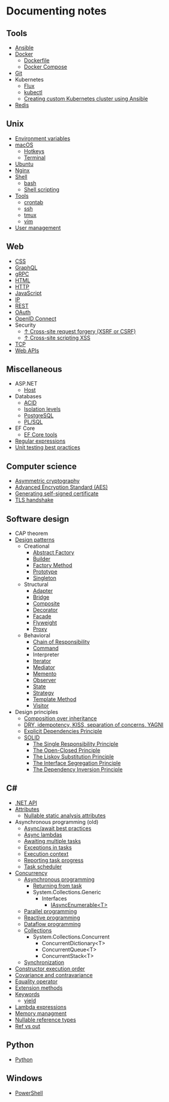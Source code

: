 # Documenting notes

## Tools

- [Ansible](tools/ansible/ansible.md)
- [Docker](tools/docker/docker.md)
  - [Dockerfile](tools/docker/dockerfiles.md)
  - [Docker Compose](tools/docker/docker%20compose.md)
- [Git](tools/git/git.md)
- Kubernetes
  - [Flux](tools/kubernetes/flux.md)
  - [kubectl](tools/kubernetes/kubectl.md)
  - [Creating custom Kubernetes cluster using Ansible](tools/kubernetes/creating%20cluster.md)
- [Redis](tools/redis.md)

## Unix

- [Environment variables](unix/environment%20variables.md)
- [macOS](unix/macos/macos.md)
  - [Hotkeys](unix/macos/hotkeys.md)
  - [Terminal](unix/macos/terminal.md)
- [Ubuntu](unix/ubuntu.md)
- [Nginx](unix/nginx.md)
- [Shell](unix/shell/shell.md)
  - [bash](unix/shell/bash.md)
  - [Shell scripting](unix/shell/shell%20scripting.md)
- [Tools](unix/tools.md)
  - [crontab](unix/crontab.md)
  - [ssh](unix/ssh.md)
  - [tmux](unix/tmux.md)
  - [vim](unix/vim.md)
- [User management](unix/user%20managment.md)

## Web

- [CSS](web/css/css.md)
- [GraphQL](web/graphql.md)
- [gRPC](web/grpc.md)
- [HTML](web/html/html.md)
- [HTTP](web/http/http.md)
- [JavaScript](web/javascript/javascript.md)
- [IP](web/ip.md)
- [REST](web/rest.md)
- [OAuth](web/oauth.md)
- [OpenID Connect](web/oidc.md)
- Security
  - [↑ Cross-site request forgery (XSRF or CSRF)](https://docs.microsoft.com/en-us/aspnet/core/security/anti-request-forgery)
  - [↑ Cross-site scripting XSS](https://docs.microsoft.com/en-us/aspnet/core/security/cross-site-scripting)
- [TCP](web/tcp.md)
- [Web APIs](web/api/api.md)

## Miscellaneous

- ASP.NET
  - [Host](asp.net/host.md)
- Databases
  - [ACID](db/transactions/acid.md)
  - [Isolation levels](db/transactions/isolation%20levels.md)
  - [PostgreSQL](db/postgres/postgres.md)
  - [PL/SQL](db/oracle/plsql.md)
- EF Core
  - [EF Core tools](efcore/tools.md)
- [Regular expressions](tools/regular%20expressions/regular%20expressions.md)
- [Unit testing best practices](tools/testing/unit%20testing%20best%20practices.md)

## Computer science

- [Asymmetric cryptography](cs/asymmetric%20cryptography.md)
- [Advanced Encryption Standard (AES)](cs/aes.md)
- [Generating self-signed certificate](cs/generating%20certificate.md)
- [TLS handshake](cs/tls%20handshake.md)

## Software design

- CAP theorem
- [Design patterns](design/design%20patterns/design%20patterns.md)
  - Creational
    - [Abstract Factory](design/design%20patterns/abstract%20factory.md)
    - [Builder](design/design%20patterns/builder.md)
    - [Factory Method](design/design%20patterns/factory%20method.md)
    - [Prototype](design/design%20patterns/prototype.md)
    - [Singleton](design/design%20patterns/singleton.md)
  - Structural
    - [Adapter](design/design%20patterns/adapter.md)
    - [Bridge](design/design%20patterns/bridge.md)
    - [Composite](design/design%20patterns/composite.md)
    - [Decorator](design/design%20patterns/decorator.md)
    - [Facade](design/design%20patterns/facade.md)
    - [Flyweight](design/design%20patterns/flyweight.md)
    - [Proxy](design/design%20patterns/proxy.md)
  - Behavioral
    - [Chain of Responsibility](design/design%20patterns/chain%20of%20responsibility.md)
    - [Command](design/design%20patterns/command.md)
    - Interpreter
    - [Iterator](design/design%20patterns/iterator.md)
    - [Mediator](design/design%20patterns/mediator.md)
    - [Memento](design/design%20patterns/memento.md)
    - [Observer](design/design%20patterns/observer.md)
    - [State](design/design%20patterns/state.md)
    - [Strategy](design/design%20patterns/strategy.md)
    - [Template Method](design/design%20patterns/template%20method.md)
    - [Visitor](design/design%20patterns/visitor.md)
- Design principles
  - [Composition over inheritance](design/composition%20over%20inheritance.md)
  - [DRY, idempotency, KISS, separation of concerns, YAGNI](design/main%20principles.md)
  - [Explicit Dependencies Principle](design/explicit%20dependencies%20principle.md)
  - [SOLID](design/solid/solid.md)
    - [The Single Responsibility Principle](design/solid/srp.md)
    - [The Open-Closed Principle](design/solid/ocp.md)
    - [The Liskov Substitution Principle](design/solid/lsp.md)
    - [The Interface Segregation Principle](design/solid/isp.md)
    - [The Dependency Inversion Principle](design/solid/dip/dip.md)

## C#

- [.NET API](cs/dotnet.md)
- [Attributes](/csharp/attributes.md)
  - [Nullable static analysis attributes](/csharp/nullable%20static%20analysis%20attributes.md)
- Asynchronous programming (old)
  - [Async/await best practices](/csharp/asynchronous/async%20await%20best%20practices.md)
  - [Async lambdas](csharp/asynchronous/async%20lambdas.md)
  - [Awaiting multiple tasks](csharp/asynchronous/awaiting%20multiple%20tasks.md)
  - [Exceptions in tasks](/csharp/asynchronous/exceptions.md)
  - [Execution context](/csharp/asynchronous/execution%20context.md)
  - [Reporting task progress](/csharp/asynchronous/reporting%20progress.md)
  - [Task scheduler](/csharp/asynchronous/task%20scheduler.md)
- [Concurrency](csharp/concurrency/concurrency.md)
  - [Asynchronous programming](csharp/concurrency/asynchronous%20programming.md)
    - [Returning from task](csharp/concurrency/returning%20from%20task.md)
    - System.Collections.Generic
      - Interfaces
        - [IAsyncEnumerable\<T>](dotnet/system/collections/generic/iasyncenumerable.md)
  - [Parallel programming](csharp/concurrency/parallel%20programming.md)
  - [Reactive programming](csharp/concurrency/reactive%20programming.md)
  - [Dataflow programming](csharp/concurrency/dataflow%20programming.md)
  - [Collections](csharp/concurrency/collections.md)
    - System.Collections.Concurrent
      - ConcurrentDictionary\<T>
      - ConcurrentQueue\<T>
      - ConcurrentStack\<T>
  - [Synchronization](csharp/concurrency/synchronization.md)
- [Constructor execution order](/csharp/constructor%20execution%20order.md)
- [Covariance and contravariance](/csharp/covariance%20and%20contravariance.md)
- [Equality operator](/csharp/equality%20operator.md)
- [Extension methods](csharp/extension%20methods.md)
- [Keywords](csharp/keywords/keywords.md)
  - [yield](csharp/keywords/yield.md)
- [Lambda expressions](/csharp/lambda%20expressions.md)
- [Memory managment](csharp/memory%20managment.md)
- [Nullable reference types](/csharp/nullable%20reference%20types.md)
- [Ref vs out](csharp/ref%20vs%20out.md)

## Python

- [Python](python/python.md)

## Windows

- [PowerShell](windows/powershell.md)
